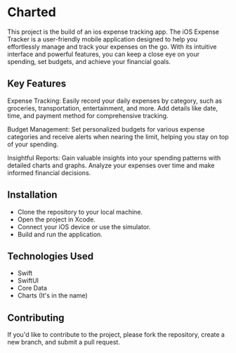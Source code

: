 # Charted
This project is the build of an ios expense tracking app.
The iOS Expense Tracker is a user-friendly mobile application designed to help you effortlessly manage and track your expenses on the go. With its intuitive interface and powerful features, you can keep a close eye on your spending, set budgets, and achieve your financial goals.

## Key Features
Expense Tracking: Easily record your daily expenses by category, such as groceries, transportation, entertainment, and more. Add details like date, time, and payment method for comprehensive tracking.

Budget Management: Set personalized budgets for various expense categories and receive alerts when nearing the limit, helping you stay on top of your spending.

Insightful Reports: Gain valuable insights into your spending patterns with detailed charts and graphs. Analyze your expenses over time and make informed financial decisions.

## Installation
- Clone the repository to your local machine.
- Open the project in Xcode.
- Connect your iOS device or use the simulator.
- Build and run the application.
  
## Technologies Used
- Swift
- SwiftUI
- Core Data
- Charts (It's in the name)

## Contributing
If you'd like to contribute to the project, please fork the repository, create a new branch, and submit a pull request.

